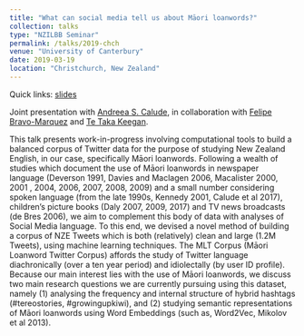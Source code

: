 ```yaml
---
title: "What can social media tell us about Māori loanwords?"
collection: talks
type: "NZILBB Seminar"
permalink: /talks/2019-chch
venue: "University of Canterbury"
date: 2019-03-19
location: "Christchurch, New Zealand"
---
```


Quick links: [slides](http://dgt12.github.io/files/chch.pdf)

Joint presentation with [Andreea S. Calude](https://profiles.waikato.ac.nz/andreea.calude), in collaboration with [Felipe Bravo-Marquez](https://felipebravom.com/) and [Te Taka Keegan](https://profiles.waikato.ac.nz/tetaka.keegan).

This talk presents work-in-progress involving computational tools to build a balanced corpus of Twitter data for the purpose of studying New Zealand English, in our case, specifically Māori loanwords. Following a wealth of studies which document the use of Māori loanwords in newspaper language (Deverson 1991, Davies and Maclagen 2006, Macalister 2000, 2001 , 2004, 2006, 2007, 2008, 2009) and a small number considering spoken language (from the late 1990s, Kennedy 2001, Calude et al 2017), children’s picture books (Daly 2007, 2009, 2017) and TV news broadcasts (de Bres 2006), we aim to complement this body of data with analyses of Social Media language. To this end, we devised a novel method of building a corpus of NZE Tweets which is both (relatively) clean and large (1.2M Tweets), using machine learning techniques. The MLT Corpus (Māori Loanword Twitter Corpus) affords the study of Twitter language diachronically (over a ten year period) and idiolectally (by user ID profile). Because our main interest lies with the use of Māori loanwords, we discuss two main research questions we are currently pursuing using this dataset, namely (1) analysing the frequency and internal structure of hybrid hashtags (#tereostories, #growingupkiwi), and (2) studying semantic representations of Māori loanwords using Word Embeddings (such as, Word2Vec, Mikolov et al 2013).